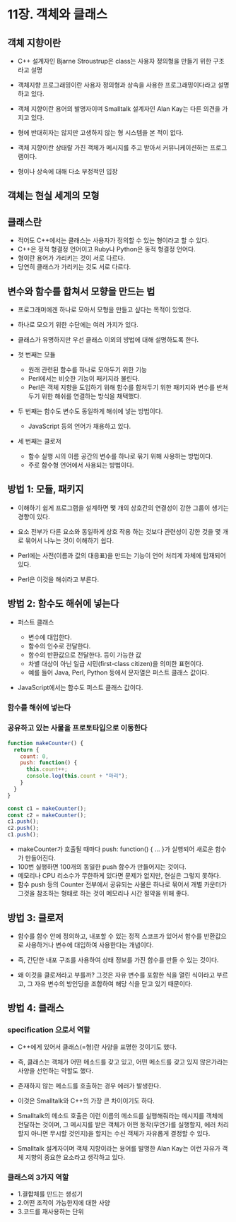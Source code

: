 # 11장. 객체와 클래스

## 객체 지향이란

- C++ 설계자인 Bjarne Stroustrup은 class는 사용자 정의형을 만들기 위한 구조라고 설명
- 객체지향 프로그래밍이란 사용자 정의형과 상속을 사용한 프로그래밍이다라고 설명하고 있다.

- 객체 지향이란 용어의 발명자이며 Smalltalk 설계자인 Alan Kay는 다른 의견을 가지고 있다.
- 형에 반대히자는 않지만 고생하지 않는 형 시스템을 본 적이 없다.
- 객체 지향이란 상태랄 가진 객체가 메시지를 주고 받아서 커뮤니케이션하는 프로그램이다.
- 형이나 상속에 대해 다소 부정적인 입장

## 객체는 현실 세계의 모형

## 클래스란

- 적어도 C++에서는 클래스는 사용자가 정의할 수 있는 형이라고 할 수 있다.
- C++은 정적 형결정 언어이고 Ruby나 Python은 동적 형결정 언어다.
- 형이란 용어가 가리키는 것이 서로 다르다.
- 당연히 클래스가 가리키는 것도 서로 다르다.

## 변수와 함수를 합쳐서 모향을 만드는 법

- 프로그래머에겐 하나로 모아서 모형을 만들고 싶다는 목적이 있었다.
- 하나로 모으기 위한 수단에는 여러 가지가 있다.
- 클래스가 유명하지만 우선 클래스 이외의 방법에 대해 설명하도록 한다.

- 첫 번째는 모듈
  - 원래 관련된 함수를 하나로 모아두기 위한 기능
  - Perl에서는 비슷한 기능이 패키지라 불린다.
  - Perl은 객체 지향을 도입하기 위해 함수를 합쳐두기 위한 패키지와 변수를 반쳐두기 위한 해쉬를 연결하는 방식을 채택했다.

- 두 번째는 함수도 변수도 동일하게 해쉬에 넣는 방법이다.
  - JavaScript 등의 언어가 채용하고 있다.

- 세 번째는 클로저
  - 함수 실행 시의 이름 공간의 변수를 하나로 묶기 위해 사용하는 방법이다.
  - 주로 함수형 언어에서 사용되는 방법이다.

## 방법 1: 모듈, 패키지

- 이해하기 쉽게 프로그램을 설계하면 맻 개의 상호간의 연결성이 강한 그룹이 생기는 경향이 있다.
- 요소 전부가 다른 요소와 동일하게 상호 작용 하는 것보다 관련성이 강한 것을 몇 개로 묶어서 나누는 것이 이해하기 쉽다.

- Perl에는 사전(이름과 값의 대응표)을 만드는 기능이 언어 처리계 자체에 탑재되어 있다.
- Perl은 이것을 해쉬라고 부른다.

## 방법 2: 함수도 해쉬에 넣는다

- 퍼스트 클래스
  - 변수에 대입한다.
  - 함수의 인수로 전달한다.
  - 함수의 반환값으로 전달한다. 등이 가능한 값
  - 차별 대상이 아닌 일급 시민(first-class citizen)을 의미한 표현이다.
  - 예를 들어 Java, Perl, Python 등에서 문자열은 퍼스트 클래스 값이다.

- JavaScript에서는 함수도 퍼스트 클래스 값이다.

### 함수를 해쉬에 넣는다

### 공유하고 있는 사물을 프로토타입으로 이동한다

```js
function makeCounter() {
  return {
    count: 0,
    push: function() {
      this.count++;
      console.log(this.count + "마리");
    }
  }
}

const c1 = makeCounter();
const c2 = makeCounter();
c1.push();
c2.push();
c1.push();
```

- makeCounter가 호출될 때마다 push: function() { ... }가 실행되어 새로운 함수가 만들어진다.
- 100번 실행하면 100개의 동일한 push 함수가 만들어지는 것이다.
- 메모리나 CPU 리소수가 무한하게 있다면 문제가 없지만, 현실은 그렇지 못하다.
- 함수 push 등의 Counter 전부에서 공유되는 사물은 하나로 묶어서 개별 카운터가 그것을 참조하는 형태로 하는 것이 메모리나 시간 절약을 위해 좋다.

## 방법 3: 클로저

- 함수를 함수 안에 정의하고, 내포할 수 있는 정적 스코프가 있어서 함수를 반환값으로 사용하거나 변수에 대입하여 사용한다는 개념이다.
- 즉, 간단한 내포 구조를 사용하여 상태 정보를 가진 함수를 만들 수 있는 것이다.

- 왜 이것을 클로저라고 부를까? 그것은 자유 변수를 포함한 식을 열린 식이라고 부르고, 그 자유 변수의 방인딩을 조합하여 해당 식을 닫고 있기 때문이다.

## 방법 4: 클래스

### specification 으로서 역할

- C++에게 있어서 클래스(=형)란 사양을 표명한 것이기도 했다.
- 즉, 클래스는 객체가 어떤 메소드를 갖고 있고, 어떤 메소드를 갖고 있지 않은가라는 사양을 선언하는 약할도 했다.
- 존재하지 않는 메소드를 호출하는 경우 에러가 발생한다.
- 이것은 Smalltalk와 C++의 가장 큰 차이이기도 하다.

- Smalltalk의 메소드 호출은 이런 이름의 메소드를 실행해줘라는 메시지를 객체에 전달하는 것이며, 그 메시지를 받은 객체가 어떤 동작(무언가를 실행할지, 에러 처리할지 아니면 무시할 것인지)을 할지는 수신 객체가 자유롭게 결정할 수 있다.
- Smalltalk 설계자이며 객체 지향이라는 용어를 발명한 Alan Kay는 이런 자유가 객체 지향의 중요한 요소라고 생각하고 있다.

### 클래스의 3가지 역할

- 1.결합체를 만드는 생성기
- 2.어떤 조작이 가능한지에 대한 사양
- 3.코드를 재사용하는 단위

